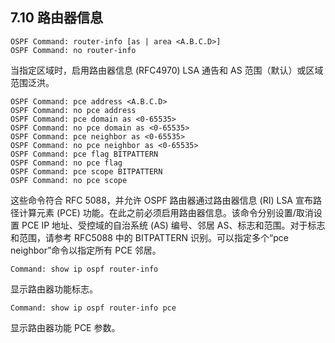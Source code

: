 ## 7.10 路由器信息

```shell
OSPF Command: router-info [as | area <A.B.C.D>]
OSPF Command: no router-info
```

当指定区域时，启用路由器信息 (RFC4970) LSA 通告和 AS 范围（默认）或区域范围泛洪。

```shell
OSPF Command: pce address <A.B.C.D>
OSPF Command: no pce address
OSPF Command: pce domain as <0-65535>
OSPF Command: no pce domain as <0-65535>
OSPF Command: pce neighbor as <0-65535>
OSPF Command: no pce neighbor as <0-65535>
OSPF Command: pce flag BITPATTERN
OSPF Command: no pce flag
OSPF Command: pce scope BITPATTERN
OSPF Command: no pce scope
```

这些命令符合 RFC 5088，并允许 OSPF 路由器通过路由器信息 (RI) LSA 宣布路径计算元素 (PCE) 功能。在此之前必须启用路由器信息。该命令分别设置/取消设置 PCE IP 地址、受控域的自治系统 (AS) 编号、邻居 AS、标志和范围。对于标志和范围，请参考 RFC5088 中的 BITPATTERN 识别。可以指定多个“pce neighbor”命令以指定所有 PCE 邻居。

```shell
Command: show ip ospf router-info
```

显示路由器功能标志。

```shell
Command: show ip ospf router-info pce
```

显示路由器功能 PCE 参数。